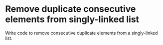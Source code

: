 # Remove duplicate consecutive elements from singly-linked list

Write code to remove consecutive duplicate elements from a singly-linked list. 
